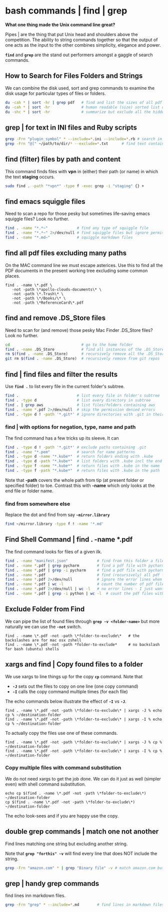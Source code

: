 
# bash commands | find | grep

**What one thing made the Unix command line great?**

Pipes | are the thing that put Unix head and shoulders above the competition. The ability to string commands together so that the output of one acts as the input to the other combines simplicity, elegance and power.

**`find`** and **`grep`** are the stand out performers amongst a gaggle of search commands.

## How to Search for Files Folders and Strings

We can combine the disk used, sort and grep commands to examine the disk usage for particular types of files or folders.

```bash
du -cah * | sort -hr | grep pdf   # find and list the sizes of all pdf files in the folder tree
du -cah * | sort -hr              # human readable (size) sorted list of every file and folder
du -shc * | sort -hr              # summarize but exclude all the hidden (dot files and folders)
```

## grep | for text in INI files and Ruby scripts

```bash
grep -Frn "plugin_symbol" * --include=*.ini --include=*.rb # search in INI and ruby scripts
grep -Frn "@[" ~/path/to/dir/* --exclude=*.txt      # find text containing "@["
```

## find (filter) files by path and content

This command finds files with **vpn** in (either) their path (or name) in which the text **staging** occurs.

```bash
sudo find . -path "*vpn*" -type f -exec grep -i "staging" {} +
```

## find emacs squiggle files

Need to scan a repo for those pesky but sometimes life-saving emacs squiggle files? Look no further.

```bash
find . -name "*.*~"             # find any type of squiggle file
find . -name "*.*~" 2>/dev/null # find squiggle files but ignore permission errors
find . -name "*.md~"            # squiggle markdown files
```

## find all pdf files excluding many paths

On the MAC command line we must escape asterices. Use this to find all the PDF documents in the present working tree excluding some common places.

```
find . -name \*.pdf \
   -not -path \*apollo-clouds-documents\* \
   -not -path \*.Trash\* \
   -not -path \*/Books/\* \
   -not -path \*ReferenceCard\*.pdf
```

## find and remove .DS_Store files

Need to scan for (and remove) those pesky Mac Finder .DS_Store files? Look no further.

```bash
cd                                # go to the home folder
find . -name .DS_Store            # find all instances of the .DS_Store file
rm $(find . -name .DS_Store)      # recursively remove all the .DS_Store files
git rm $(find . -name .DS_Store)  # recursively remove from git repos
```

## find | find files and filter the results

Use **`find .`** to list every file in the current folder's subtree.

```bash
find .                          # list every file in folder's subtree
find . -type d                  # list every directory in subtree
find . | grep aws               # list files/folders containing aws
find . -name *.pdf 2>/dev/null  # skip the permission denied errors
find . -type d ! -path '*.git*' # ignore directories with .git in their path
```

### find | with options for negation, type, name and path

The find command has a few tricks up its sleeve. It can

```bash
find . -type d ! -path '*.git*' # exclude paths containing .git
find . -name "*.pem"            # search for name patterns
find . -type d -name "*.kube*"  # return folders ending with .kube
find . -type d -path "*.kube*"  # list folders with .kube incl the end
find . -type f -name "*.kube*"  # return files with .kube in the name
find . -type f -path "*.kube*"  # return files with .kube in the path
```

Note that **-path** covers the whole path from tip (at present folder or specified folder) to toe.
Contrast this with **-name** which only looks at the end file or folder name.

### find from somewhere else

Replace the dot and find from say **`~mirror.library`**

```bash
find ~/mirror.library -type f ! -name '*.md'
```

## Find Shell Command | find . -name *.pdf

The find command looks for files of a given ilk.

``` bash
find . -name "manifest.json"             # find from this folder a file called manifest.json
find . -name *.pdf | grep pycharm        # find a pdf file with pycharm in the name
find . -name *.pdf | grep -i pycharm     # find a pdf file with pycharm or PyCharm in the name
find . -name *.pdf                       # find (recursively) all pdf files from here on in
find . -name *.pdf 2>/dev/null           # ignore the error lines when printing the pdf files
find . -name *.pdf | wc -l               # count the number of pdf files from here on in
find . -name *.pdf 2>/dev/null | wc -l   # no error lines - I just want the PDF file count
find . -name *.pdf | grep -i python | wc -l  # count the pdf files with p(P)ython in the name
```

## Exclude Folder from Find

We can pipe the list of found files through **`grep -v <folder-name>`** but more naturally we can use the **`-not`** switch.

```
find . -name \*.pdf -not -path \*folder-to-exclude\*   # the backslashes are for mac osx zshell
find . -name \*.pdf -not -path *folder-to-exclude*     # no backslash for bash (ubuntu) shells
```

## xargs and find | Copy found files to a folder

We use xargs to line things up for the copy **`cp`** command. Note that
- **`-J`** sets out the files to copy on one line (one copy command)
- **`-I`** calls the copy command multiple times (for each file)

The echo commands below illustrate the effect of **`-I`** vs **`-J`**.

```
find . -name \*.pdf -not -path \*folder-to-exclude\* | xargs -J % echo cp % ~/destination-folder
find . -name \*.pdf -not -path \*folder-to-exclude\* | xargs -I % echo cp % ~/destination-folder
```

To actually copy the files use one of these commands.

```
find . -name \*.pdf -not -path \*folder-to-exclude\* | xargs -J % cp % ~/destination-folder
find . -name \*.pdf -not -path \*folder-to-exclude\* | xargs -I % cp % ~/destination-folder
```

### Copy multiple files with command substitution

We do not need xargs to get the job done. We can do it just as well (simpler even) with shell command substitution.

```
echo cp $(find . -name \*.pdf -not -path \*folder-to-exclude\*) ~/destination-folder
cp $(find . -name \*.pdf -not -path \*folder-to-exclude\*) ~/destination-folder
```

The echo look-sees and if you are happy use the copy.

## double grep commands | match one not another

Find lines matching one string but excluding another string.

Note that **`grep "forthis" -v`** will find every line that does NOT include the string.

``` bash
grep -Frn "amazon.com" * | grep "Binary file" -v # match amazon.com but exclude "Binary file ... matches"
```


## grep | handy grep commands

find lines inn markdown files.

``` bash
grep -Frn "grep" * --include=*.md        # find lines in markdown files
```
